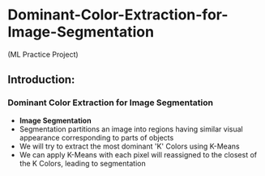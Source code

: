 # Dominant-Color-Extraction-for-Image-Segmentation
(ML Practice Project)
## Introduction:
### Dominant Color Extraction for Image Segmentation
- **Image Segmentation**
- Segmentation partitions an image into regions having similar visual appearance corresponding to parts of objects
- We will try to extract the most dominant 'K' Colors using K-Means
- We can apply K-Means with each pixel will reassigned to the closest of the K Colors, leading to segmentation
